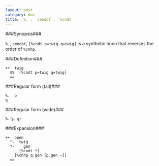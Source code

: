 ```yaml
---
layout: post
category: doc
title: `%.`, `cendot`, `%cndt`
---
```


###Synopsis###

`%.`, `cendot`, `[%cndt p=twig q=twig]` is a synthetic hoon that
reverses the order of `%cnhp`.

###Definition###

    ++  twig  
      $%  [%cndt p=twig q=twig]
      ==

###Regular form (tall)###

    %.  p
    q

###Regular form (wide)###

    %.(p q)

###Expansion###
    
    ++  open
      ^-  twig
      ?-    gen
          [%cndt *]
        [%cnhp q.gen [p.gen ~]]
      ==
